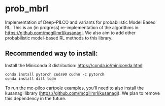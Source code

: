 # prob_mbrl
Implementation of Deep-PILCO and variants for probabilistic Model Based RL. This is an (in progress) re-implementation of the algorithms in https://github.com/mcgillmrl/kusanagi. We also aim to add other probabilistic model-based RL methods to this library.

## Recommended way to install:

Install the Miniconda 3 distribution: https://conda.io/miniconda.html

    conda install pytorch cuda90 cudnn -c pytorch
    conda install dill tqdm
 
 To run the mc-pilco cartpole examples, you'll need to also install the kusanagi library (https://github.com/mcgillmrl/kusanagi). We plan to remove this dependency in the future.



